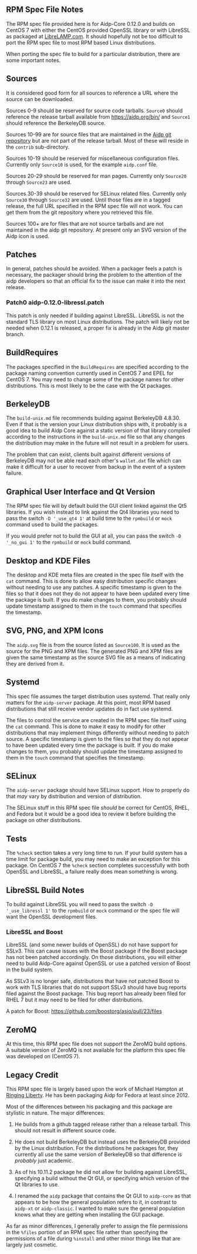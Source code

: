 RPM Spec File Notes
-------------------

The RPM spec file provided here is for Aidp-Core 0.12.0 and builds on CentOS
7 with either the CentOS provided OpenSSL library or with LibreSSL as packaged
at [LibreLAMP.com](https://librelamp.com/). It should hopefully not be too
difficult to port the RPM spec file to most RPM based Linux distributions.

When porting the spec file to build for a particular distribution, there are
some important notes.

## Sources

It is considered good form for all sources to reference a URL where the source
can be downloaded.

Sources 0-9 should be reserved for source code tarballs. `Source0` should
reference the release tarball available from https://aidp.org/bin/ and
`Source1` should reference the BerkeleyDB source.

Sources 10-99 are for source files that are maintained in the
[Aidp git repository](https://github.com/AidpProject/Aidpcoin) but are not part of
the release tarball. Most of these will reside in the `contrib` sub-directory.

Sources 10-19 should be reserved for miscellaneous configuration files.
Currently only `Source10` is used, for the example `aidp.conf` file.

Sources 20-29 should be reserved for man pages. Currently only `Source20`
through `Source23` are used.

Sources 30-39 should be reserved for SELinux related files. Currently only
`Source30` through `Source32` are used. Until those files are in a tagged
release, the full URL specified in the RPM spec file will not work. You can get
them from the git repository where you retrieved this file.

Sources 100+ are for files that are not source tarballs and are not maintained
in the aidp git repository. At present only an SVG version of the Aidp
icon is used.

## Patches

In general, patches should be avoided. When a packager feels a patch is
necessary, the packager should bring the problem to the attention of the aidp
developers so that an official fix to the issue can make it into the next
release.

### Patch0 aidp-0.12.0-libressl.patch

This patch is only needed if building against LibreSSL. LibreSSL is not the
standard TLS library on most Linux distributions. The patch will likely not be
needed when 0.12.1 is released, a proper fix is already in the Aidp git
master branch.

## BuildRequires

The packages specified in the `BuildRequires` are specified according to the
package naming convention currently used in CentOS 7 and EPEL for CentOS 7. You
may need to change some of the package names for other distributions. This is
most likely to be the case with the Qt packages.

## BerkeleyDB

The `build-unix.md` file recommends building against BerkeleyDB 4.8.30. Even if
that is the version your Linux distribution ships with, it probably is a good
idea to build Aidp Core against a static version of that library compiled
according to the instructions in the `build-unix.md` file so that any changes
the distribution may make in the future will not result in a problem for users.

The problem that can exist, clients built against different versions of
BerkeleyDB may not be able read each other's `wallet.dat` file which can make it
difficult for a user to recover from backup in the event of a system failure.

## Graphical User Interface and Qt Version

The RPM spec file will by default build the GUI client linked against the Qt5
libraries. If you wish instead to link against the Qt4 libraries you need to
pass the switch `-D '_use_qt4 1'` at build time to the `rpmbuild` or `mock`
command used to build the packages.

If you would prefer not to build the GUI at all, you can pass the switch
`-D '_no_gui 1'` to the `rpmbuild` or `mock` build command.

## Desktop and KDE Files

The desktop and KDE meta files are created in the spec file itself with the
`cat` command. This is done to allow easy distribution specific changes without
needing to use any patches. A specific timestamp is given to the files so that
it does not they do not appear to have been updated every time the package is
built. If you do make changes to them, you probably should update timestamp
assigned to them in the `touch` command that specifies the timestamp.

## SVG, PNG, and XPM Icons

The `aidp.svg` file is from the source listed as `Source100`. It is used as
the source for the PNG and XPM files. The generated PNG and XPM files are given
the same timestamp as the source SVG file as a means of indicating they are
derived from it.

## Systemd

This spec file assumes the target distribution uses systemd. That really only
matters for the `aidp-server` package. At this point, most RPM based
distributions that still receive vendor updates do in fact use systemd.

The files to control the service are created in the RPM spec file itself using
the `cat` command. This is done to make it easy to modify for other
distributions that may implement things differently without needing to patch
source. A specific timestamp is given to the files so that they do not appear
to have been updated every time the package is built. If you do make changes to
them, you probably should update the timestamp assigned to them in the `touch`
command that specifies the timestamp.

## SELinux

The `aidp-server` package should have SELinux support. How to properly do
that *may* vary by distribution and version of distribution.

The SELinux stuff in this RPM spec file *should* be correct for CentOS, RHEL,
and Fedora but it would be a good idea to review it before building the package
on other distributions.

## Tests

The `%check` section takes a very long time to run. If your build system has a
time limit for package build, you may need to make an exception for this
package. On CentOS 7 the `%check` section completes successfully with both
OpenSSL and LibreSSL, a failure really does mean something is wrong.

## LibreSSL Build Notes

To build against LibreSSL you will need to pass the switch
`-D '_use_libressl 1'` to the `rpmbuild` or `mock` command or the spec file will
want the OpenSSL development files.

### LibreSSL and Boost

LibreSSL (and some newer builds of OpenSSL) do not have support for SSLv3. This
can cause issues with the Boost package if the Boost package has not been
patched accordingly. On those distributions, you will either need to build
Aidp-Core against OpenSSL or use a patched version of Boost in the build
system.

As SSLv3 is no longer safe, distributions that have not patched Boost to work
with TLS libraries that do not support SSLv3 should have bug reports filed
against the Boost package. This bug report has already been filed for RHEL 7 but
it may need to be filed for other distributions.

A patch for Boost: https://github.com/boostorg/asio/pull/23/files

## ZeroMQ

At this time, this RPM spec file does not support the ZeroMQ build options. A
suitable version of ZeroMQ is not available for the platform this spec file was
developed on (CentOS 7).

## Legacy Credit

This RPM spec file is largely based upon the work of Michael Hampton at
[Ringing Liberty](https://www.ringingliberty.com/aidp/). He has been
packaging Aidp for Fedora at least since 2012.

Most of the differences between his packaging and this package are stylistic in
nature. The major differences:

1. He builds from a github tagged release rather than a release tarball. This
should not result in different source code.

2. He does not build BerkeleyDB but instead uses the BerkeleyDB provided by the
Linux distribution. For the distributions he packages for, they currently all
use the same version of BerkeleyDB so that difference is *probably* just
academic.

3. As of his 10.11.2 package he did not allow for building against LibreSSL,
specifying a build without the Qt GUI, or specifying which version of the Qt
libraries to use.

4. I renamed the `aidp` package that contains the Qt GUI to `aidp-core` as
that appears to be how the general population refers to it, in contrast to
`aidp-xt` or `aidp-classic`. I wanted to make sure the general population
knows what they are getting when installing the GUI package.

As far as minor differences, I generally prefer to assign the file permissions
in the `%files` portion of an RPM spec file rather than specifying the
permissions of a file during `%install` and other minor things like that
are largely just cosmetic.
